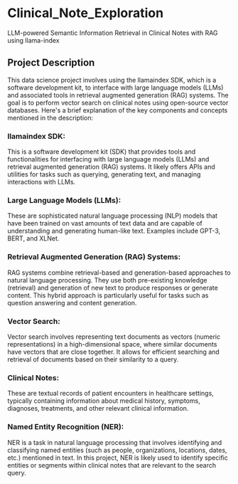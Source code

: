 # Clinical_Note_Exploration
LLM-powered Semantic Information Retrieval in Clinical Notes with RAG using llama-index 
## Project Description
This data science project involves using the llamaindex SDK, which is a software development kit, to interface with large language models (LLMs) and associated tools in retrieval augmented generation (RAG) systems. The goal is to perform vector search on clinical notes using open-source vector databases. Here's a brief explanation of the key components and concepts mentioned in the description:

### llamaindex SDK: 
This is a software development kit (SDK) that provides tools and functionalities for interfacing with large language models (LLMs) and retrieval augmented generation (RAG) systems. It likely offers APIs and utilities for tasks such as querying, generating text, and managing interactions with LLMs.

### Large Language Models (LLMs): 
These are sophisticated natural language processing (NLP) models that have been trained on vast amounts of text data and are capable of understanding and generating human-like text. Examples include GPT-3, BERT, and XLNet.

### Retrieval Augmented Generation (RAG) Systems: 
RAG systems combine retrieval-based and generation-based approaches to natural language processing. They use both pre-existing knowledge (retrieval) and generation of new text to produce responses or generate content. This hybrid approach is particularly useful for tasks such as question answering and content generation.

### Vector Search:
Vector search involves representing text documents as vectors (numeric representations) in a high-dimensional space, where similar documents have vectors that are close together. It allows for efficient searching and retrieval of documents based on their similarity to a query.

### Clinical Notes:
These are textual records of patient encounters in healthcare settings, typically containing information about medical history, symptoms, diagnoses, treatments, and other relevant clinical information.

### Named Entity Recognition (NER): 
NER is a task in natural language processing that involves identifying and classifying named entities (such as people, organizations, locations, dates, etc.) mentioned in text. In this project, NER is likely used to identify specific entities or segments within clinical notes that are relevant to the search query.
